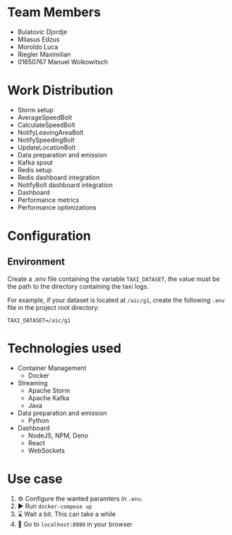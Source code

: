 # Team Members
- Bulatovic Djordje
- Milasus Edzus
- Moroldo Luca
- Riegler Maximilian
- 01650767 Manuel Wolkowitsch

# Work Distribution
- Storm setup
- AverageSpeedBolt
- CalculateSpeedBolt
- NotifyLeavingAreaBolt
- NotifySpeedingBolt
- UpdateLocationBolt
- Data preparation and emission
- Kafka spout
- Redis setup
- Redis dashboard integration
- NotifyBolt dashboard integration
- Dashboard
- Performance metrics
- Performance optimizations

# Configuration

## Environment
Create a .env file containing the variable `TAXI_DATASET`, the value must be the path to the directory containing the taxi logs.

For example, if your dataset is located at `/aic/g1`, create the following `.env` file in the project root directory:
```
TAXI_DATASET=/aic/g1
```

# Technologies used
- Container Management
    - Docker
- Streaming
    - Apache Storm
    - Apache Kafka
    - Java
- Data preparation and emission
    - Python
- Dashboard
    - NodeJS, NPM, Deno
    - React
    - WebSockets

# Use case

1. ⚙ Configure the wanted paramters in `.env`.
2. ▶ Run `docker-compose up` 
3. ⌛ Wait a bit. This can take a while 
4. 🥳 Go to `localhost:8080` in your browser